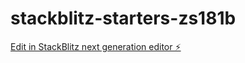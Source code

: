 # stackblitz-starters-zs181b

[Edit in StackBlitz next generation editor ⚡️](https://stackblitz.com/~/github.com/ZahraShahid/stackblitz-starters-zs181b)